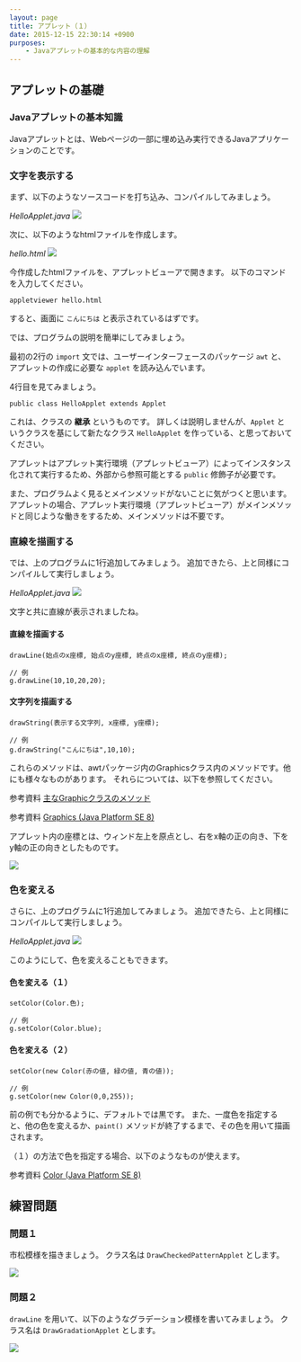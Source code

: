 ```yaml
---
layout: page
title: アプレット（１）
date: 2015-12-15 22:30:14 +0900
purposes:
    - Javaアプレットの基本的な内容の理解
---
```



アプレットの基礎
----------------

### Javaアプレットの基本知識

Javaアプレットとは、Webページの一部に埋め込み実行できるJavaアプリケーションのことです。

### 文字を表示する

まず、以下のようなソースコードを打ち込み、コンパイルしてみましょう。

*HelloApplet.java*
![](./pic/HelloApplet.java.png)

次に、以下のようなhtmlファイルを作成します。

*hello.html*
![](./pic/hello.html.png)

今作成したhtmlファイルを、アプレットビューアで開きます。
以下のコマンドを入力してください。

    appletviewer hello.html

すると、画面に `こんにちは` と表示されているはずです。

では、プログラムの説明を簡単にしてみましょう。

最初の2行の `import` 文では、ユーザーインターフェースのパッケージ `awt` と、アプレットの作成に必要な `applet` を読み込んでいます。

4行目を見てみましょう。

    public class HelloApplet extends Applet

これは、クラスの **継承** というものです。
詳しくは説明しませんが、`Applet` というクラスを基にして新たなクラス `HelloApplet` を作っている、と思っておいてください。

アプレットはアプレット実行環境（アプレットビューア）によってインスタンス化されて実行するため、外部から参照可能とする `public` 修飾子が必要です。

また、プログラムよく見るとメインメソッドがないことに気がつくと思います。
アプレットの場合、アプレット実行環境（アプレットビューア）がメインメソッドと同じような働きをするため、メインメソッドは不要です。

### 直線を描画する

では、上のプログラムに1行追加してみましょう。
追加できたら、上と同様にコンパイルして実行しましょう。

*HelloApplet.java*
![](./pic/HelloApplet.java.Mod1.png)

文字と共に直線が表示されましたね。

#### 直線を描画する

    drawLine(始点のx座標, 始点のy座標, 終点のx座標, 終点のy座標);
    
    // 例
    g.drawLine(10,10,20,20);

#### 文字列を描画する

    drawString(表示する文字列, x座標, y座標);
    
    // 例
    g.drawString("こんにちは",10,10);

これらのメソッドは、awtパッケージ内のGraphicsクラス内のメソッドです。他にも様々なものがあります。
それらについては、以下を参照してください。

<span class="label label-info">参考資料</span> [主なGraphicクラスのメソッド](../../appendix/graphics.html)

<span class="label label-info">参考資料</span> [Graphics (Java Platform SE 8)](http://docs.oracle.com/javase/jp/8/api/index.html?java/awt/Graphics.html)

<div class="alert alert-danger" role="alert">
<p>アプレット内の座標とは、ウィンド左上を原点とし、右をx軸の正の向き、下をy軸の正の向きとしたものです。</p>
<img src="./pic/coordinate.png" />
</div>

### 色を変える

さらに、上のプログラムに1行追加してみましょう。
追加できたら、上と同様にコンパイルして実行しましょう。

*HelloApplet.java*
![](./pic/HelloApplet.java.Mod2.png)

このようにして、色を変えることもできます。

#### 色を変える（１）

    setColor(Color.色);
    
    // 例
    g.setColor(Color.blue);

#### 色を変える（２）

    setColor(new Color(赤の値, 緑の値, 青の値));
    
    // 例
    g.setColor(new Color(0,0,255));

前の例でも分かるように、デフォルトでは黒です。
また、一度色を指定すると、他の色を変えるか、`paint()` メソッドが終了するまで、その色を用いて描画されます。

（１）の方法で色を指定する場合、以下のようなものが使えます。

<span class="label label-info">参考資料</span> [Color (Java Platform SE 8)](http://docs.oracle.com/javase/jp/8/api/index.html?java/awt/Color.html)


練習問題
--------

### 問題１

市松模様を描きましょう。
クラス名は `DrawCheckedPatternApplet` とします。

![](./pic/DrawCheckedPatternApplet.png)

### 問題２

`drawLine` を用いて、以下のようなグラデーション模様を書いてみましょう。
クラス名は `DrawGradationApplet` とします。

![](./pic/DrawGradationApplet.png)
